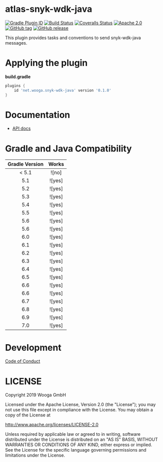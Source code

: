 atlas-snyk-wdk-java
============

[![Gradle Plugin ID](https://img.shields.io/badge/gradle-net.wooga.snyk--wdk--java-brightgreen.svg?style=flat-square)](https://plugins.gradle.org/plugin/net.wooga.snyk-wdk-java)
[![Build Status](https://img.shields.io/travis/wooga/atlas-snyk-wdk-java/master.svg?style=flat-square)](https://travis-ci.org/wooga/atlas-snyk-wdk-java)
[![Coveralls Status](https://img.shields.io/coveralls/wooga/atlas-snyk-wdk-java/master.svg?style=flat-square)](https://coveralls.io/github/wooga/atlas-snyk-wdk-java?branch=master)
[![Apache 2.0](https://img.shields.io/badge/license-Apache%202-blue.svg?style=flat-square)](https://raw.githubusercontent.com/wooga/atlas-snyk-wdk-java/master/LICENSE)
[![GitHub tag](https://img.shields.io/github/tag/wooga/atlas-snyk-wdk-java.svg?style=flat-square)]()
[![GitHub release](https://img.shields.io/github/release/wooga/atlas-snyk-wdk-java.svg?style=flat-square)]()

This plugin provides tasks and conventions to send snyk-wdk-java messages.

# Applying the plugin

**build.gradle**
```groovy
plugins {
    id 'net.wooga.snyk-wdk-java' version '0.1.0'
}
```

Documentation
=============

- [API docs](https://wooga.github.io/atlas-snyk-wdk-java/docs/api/)

Gradle and Java Compatibility
=============================

| Gradle Version  | Works  |
| :-------------: | :----: |
| < 5.1           | ![no]  |
| 5.1             | ![yes] |
| 5.2             | ![yes] |
| 5.3             | ![yes] |
| 5.4             | ![yes] |
| 5.5             | ![yes] |
| 5.6             | ![yes] |
| 5.6             | ![yes] |
| 6.0             | ![yes] |
| 6.1             | ![yes] |
| 6.2             | ![yes] |
| 6.3             | ![yes] |
| 6.4             | ![yes] |
| 6.5             | ![yes] |
| 6.6             | ![yes] |
| 6.6             | ![yes] |
| 6.7             | ![yes] |
| 6.8             | ![yes] |
| 6.9             | ![yes] |
| 7.0             | ![yes] |


Development
===========

[Code of Conduct](docs/Code-of-conduct.md)

LICENSE
=======

Copyright 2019 Wooga GmbH

Licensed under the Apache License, Version 2.0 (the "License");
you may not use this file except in compliance with the License.
You may obtain a copy of the License at

<http://www.apache.org/licenses/LICENSE-2.0>

Unless required by applicable law or agreed to in writing, software
distributed under the License is distributed on an "AS IS" BASIS,
WITHOUT WARRANTIES OR CONDITIONS OF ANY KIND, either express or implied.
See the License for the specific language governing permissions and
limitations under the License.

